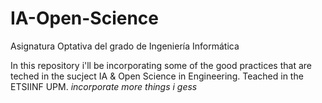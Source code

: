 # IA-Open-Science
Asignatura Optativa del grado de Ingeniería Informática

In this repository i'll be incorporating some of the good practices that are teched in the sucject IA & Open Science in Engineering. Teached in the ETSIINF UPM.
*incorporate more things i gess*

